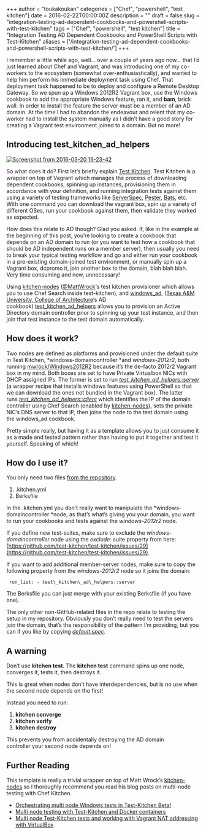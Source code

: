 +++
author = "toukakoukan"
categories = ["Chef", "powershell", "test kitchen"]
date = 2016-02-22T00:00:00Z
description = ""
draft = false
slug = "integration-testing-ad-dependent-cookbooks-and-powershell-scripts-with-test-kitchen"
tags = ["Chef", "powershell", "test kitchen"]
title = "Integration Testing AD Dependent Cookbooks and PowerShell Scripts with Test-Kitchen"
aliases = ['/integration-testing-ad-dependent-cookbooks-and-powershell-scripts-with-test-kitchen/']
+++

I remember a little while ago, well… over a couple of years ago now… that I’d just learned about Chef and Vagrant, and was introducing one of my co-workers to the ecosystem (somewhat over-enthusiastically), and wanted to help him perform his immediate deployment task using Chef. That deployment task happened to be to deploy and configure a Remote Desktop Gateway. So we spun up a Windows 2012R2 Vagrant box, use the Windows cookbook to add the appropriate Windows feature, ran it, and **bam**, brick wall. In order to install the feature the server must be a member of an AD domain. At the time I had to abandon the endeavour and relent that my co-worker had to install the system manually as I didn’t have a good story for creating a Vagrant test environment joined to a domain. But no more!


## Introducing test\_kitchen\_ad\_helpers

[![Screenshot from 2016-03-20 16-23-42](/images/2016/02/Screenshot-from-2016-03-20-16-23-42.png)](/images/2016/02/Screenshot-from-2016-03-20-16-23-42.png)

So what does it do? First let’s briefly explain [Test Kitchen](http://kitchen.ci/). Test Kitchen is a wrapper on top of Vagrant which manages the process of downloading dependent cookbooks, spinning up instances, provisioning them in accordance with your definition, and running integration tests against them using a variety of testing frameworks like [ServerSpec](http://serverspec.org/), [Pester](https://github.com/test-kitchen/kitchen-pester), [Bats](https://github.com/sstephenson/bats), etc. With one command you can download the vagrant box, spin up a variety of different OSes, run your cookbook against them, then validate they worked as expected.

How does this relate to AD though? Glad you asked. If, like in the example at the beginning of this post, you’re looking to create a cookbook that depends on an AD domain to run (or you want to test how a cookbook that should be AD independent runs on a member server), then usually you need to break your typical testing workflow and go and either run your cookbook in a pre-existing domain-joined test environment, or manually spin up a Vagrant box, dcpromo it, join another box to the domain, blah blah blah. Very time consuming and now, unnecessary!

Using [kitchen-nodes](https://github.com/mwrock/kitchen-nodes) ([@MattWrock](https://twitter.com/mwrockx)‘s test kitchen provisioner which allows you to use Chef Search inside test-kitchen), and [windows\_ad ](https://github.com/TAMUArch/cookbook.windows_ad) ([Texas A&M University, College of Architecture](http://www.arch.tamu.edu/)‘s AD cookbook) [test\_kitchen\_ad\_helpers](https://github.com/Sam-Martin/test_kitchen_ad_helpers) allows you to provision an Active Directory domain controller prior to spinning up your test instance, and then join that test instance to the test domain automatically.


## How does it work?

Two nodes are defined as platforms and provisioned under the default suite in Test Kitchen, *windows-domaincontroller *and *windows-2012r2*, both running [mwrock/Windows2012R2](https://atlas.hashicorp.com/mwrock/boxes/Windows2012R2) because it’s the de-facto 2012r2 Vagrant box in my mind. Both boxes are set to have Private Virtualbox NICs with DHCP assigned IPs. The former is set to run *[test\_kitchen\_ad\_helpers::server](https://github.com/Sam-Martin/test_kitchen_ad_helpers/blob/master/recipes/server.rb)* (a wrapper recipe that installs windows features using PowerShell so that we can download the ones not bundled in the Vagrant box). The latter runs *[test\_kitchen\_ad\_helpers::client](https://github.com/Sam-Martin/test_kitchen_ad_helpers/blob/master/recipes/client.rb)* which identifies the IP of the domain controller using Chef Search (enabled by [kitchen-nodes](https://github.com/mwrock/kitchen-nodes)), sets the private NIC’s DNS server to that IP, then joins the node to the test domain using the windows_ad cookbook.

Pretty simple really, but having it as a template allows you to just consume it as a made and tested pattern rather than having to put it together and test it yourself. Speaking of which!


## How do I use it?

You only need two files [from the repository](https://github.com/Sam-Martin/test_kitchen_ad_helpers).

1. .kitchen.yml
2. Berksfile

In the .kitchen.yml you don’t really want to manipulate the *windows-domaincontroller *node, as that’s what’s giving you your domain, you want to run your cookbooks and tests against the *windows-2012r2* node.

If you define new test-suites, make sure to exclude the *windows-domaincontroller* node using the *exclude:* suite property from here: [https://github.com/test-kitchen/test-kitchen/issues/29](https://github.com/test-kitchen/test-kitchen/issues/29).

If you want to add additional member-server nodes, make sure to copy the following property from the *windows-2012r2* node so it joins the domain:

` run_list: - test\_kitchen\_ad\_helpers::server`

The Berksfile you can just merge with your existing Berksfile (if you have one).

The only other non-GitHub-related files in the repo relate to testing the setup in my repository. Obviously you don’t really need to test the servers join the domain, that’s the responsibility of the pattern I’m providing, but you can if you like by copying *[default.spec](https://github.com/Sam-Martin/test_kitchen_ad_template/blob/master/test/integration/default/serverspec/default_spec.rb).*


## A warning

Don’t use **kitchen test**. The **kitchen test** command spins up one node, converges it, tests it, then destroys it.

This is great when nodes don’t have interdependencies, but is no use when the second node depends on the first!

Instead you need to run:

1. **kitchen converge**
2. **kitchen verify**
3. **kitchen destroy**

This prevents you from accidentally destroying the AD domain controller your second node depends on!


## Further Reading

This template is really a trivial wrapper on top of Matt Wrock’s [kitchen-nodes](https://github.com/mwrock/kitchen-nodes) so I thoroughly recommend you read his blog posts on multi-node testing with Chef Kitchen.

- [Orchestrating multi node Windows tests in Test-Kitchen Beta!](http://www.hurryupandwait.io/blog/orchestrating-multi-server-tests-in-test-kitchen)
- [Multi node testing with Test-Kitchen and Docker containers](http://www.hurryupandwait.io/blog/multi-node-testing-with-test-kitchen-and-docker)
- [Multi node Test-Kitchen tests and working with Vagrant NAT addressing with VirtualBox](http://www.hurryupandwait.io/blog/multi-node-test-kitchen-tests-and-working-with-vagrant-nat-addressing-with-virtualbox)

